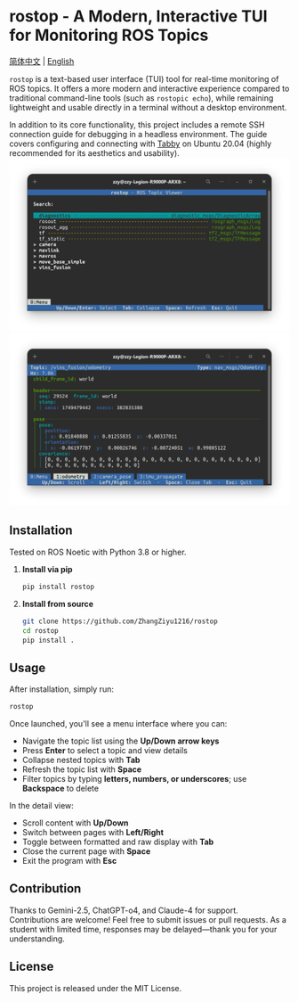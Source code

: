 # rostop - A Modern, Interactive TUI for Monitoring ROS Topics

[简体中文](README_cn.md)  |  [English](README.md)

`rostop` is a text-based user interface (TUI) tool for real-time monitoring of ROS topics. It offers a more modern and interactive experience compared to traditional command-line tools (such as `rostopic echo`), while remaining lightweight and usable directly in a terminal without a desktop environment.

In addition to its core functionality, this project includes a remote SSH connection guide for debugging in a headless environment. The guide covers configuring and connecting with [Tabby](https://github.com/Eugeny/tabby) on Ubuntu 20.04 (highly recommended for its aesthetics and usability).
![rostop menu view](image1.png)
![rostop topic view](image2.png)

## Installation

Tested on ROS Noetic with Python 3.8 or higher.

1. **Install via pip**

   ```bash
   pip install rostop
   ```

2. **Install from source**

   ```bash
   git clone https://github.com/ZhangZiyu1216/rostop
   cd rostop
   pip install .
   ```

## Usage

After installation, simply run:

```bash
rostop
```

Once launched, you'll see a menu interface where you can:

- Navigate the topic list using the **Up/Down arrow keys**
- Press **Enter** to select a topic and view details
- Collapse nested topics with **Tab**
- Refresh the topic list with **Space**
- Filter topics by typing **letters, numbers, or underscores**; use **Backspace** to delete

In the detail view:

- Scroll content with **Up/Down**
- Switch between pages with **Left/Right**
- Toggle between formatted and raw display with **Tab**
- Close the current page with **Space**
- Exit the program with **Esc**

## Contribution

Thanks to Gemini-2.5, ChatGPT-o4, and Claude-4 for support. Contributions are welcome! Feel free to submit issues or pull requests. As a student with limited time, responses may be delayed—thank you for your understanding.

## License

This project is released under the MIT License.
